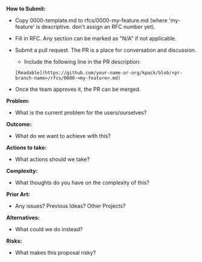 **How to Submit:**
* Copy 0000-template.md to rfcs/0000-my-feature.md (where 'my-feature' is descriptive. don't assign an RFC number yet).
* Fill in RFC. Any section can be marked as "N/A" if not applicable.
* Submit a pull request. The PR is a place for conversation and discussion.
    * Include the following line in the PR description:

    `[Readable](https://github.com/your-name-or-org/kpack/blob/<pr-branch-name>/rfcs/0000-<my-feature>.md)`
* Once the team approves it, the PR can be merged. 

**Problem:**
* What is the current problem for the users/ourselves?

**Outcome:**
* What do we want to achieve with this?

**Actions to take:**
* What actions should we take?

**Complexity:**
* What thoughts do you have on the complexity of this?

**Prior Art:**
* Any issues? Previous Ideas? Other Projects?

**Alternatives:**
* What could we do instead?

**Risks:**
* What makes this proposal risky?